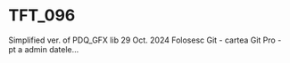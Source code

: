 # TFT_096
Simplified ver. of PDQ_GFX lib
29 Oct. 2024
Folosesc Git - cartea Git Pro - pt a admin datele...
